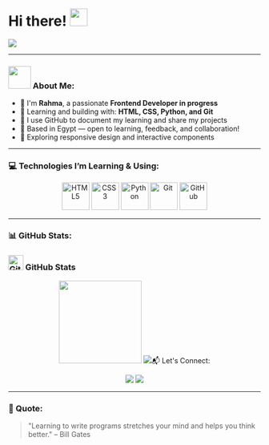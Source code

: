 # Hi there! <img src="https://github.com/TheDudeThatCode/TheDudeThatCode/blob/master/Assets/Hi.gif" width="35" />

![](https://media.giphy.com/media/qgQUggAC3Pfv687qPC/giphy.gif)

---

### <img src="https://github.com/TheDudeThatCode/TheDudeThatCode/blob/master/Assets/Developer.gif" width="45" /> About Me:
- 🌱 I'm **Rahma**, a passionate **Frontend Developer in progress**
- 🎯 Learning and building with: **HTML, CSS, Python, and Git**
- 📁 I use GitHub to document my learning and share my projects
- 📍 Based in Egypt — open to learning, feedback, and collaboration!
- 🎨 Exploring responsive design and interactive components

---

### 💻 Technologies I’m Learning & Using:

<p align="center">
  <img src="https://www.vectorlogo.zone/logos/w3_html5/w3_html5-icon.svg" alt="HTML5" width="55" height="55"/>
  <img src="https://www.vectorlogo.zone/logos/w3_css/w3_css-icon.svg" alt="CSS3" width="55" height="55"/>
  <img src="https://www.vectorlogo.zone/logos/python/python-icon.svg" alt="Python" width="55" height="55"/>
  <img src="https://www.vectorlogo.zone/logos/git-scm/git-scm-icon.svg" alt="Git" width="55" height="55"/>
  <img src="https://www.vectorlogo.zone/logos/github/github-icon.svg" alt="GitHub" width="55" height="55"/>
</p>

---

### 📊 GitHub Stats:
### <img src="https://cdn-icons-png.flaticon.com/512/25/25231.png" alt="GitHub" width="30" height="30"/> GitHub Stats

<p align="center">
  <img src="https://github-readme-stats.vercel.app/api?username=RahmaElsayad89&show_icons=true&theme=radical" height="165" />
  <img src="https://github-readme-streak-stats.herokuapp.com/?user=RahmaElsayad89 />
</p>




---

### 📬 Let's Connect:

<p align="center">
<a href="https://www.linkedin.com/in/rahmaelsayad0"><img src="https://img.shields.io/badge/LinkedIn-%230077B5.svg?&style=for-the-badge&logo=linkedin&logoColor=white" /></a>
<a href="mailto:rahmaelsaiad0@gmail.com"><img src="https://img.shields.io/badge/Gmail-%23D14836.svg?&style=for-the-badge&logo=gmail&logoColor=white" /></a>
</p>

---

### 💬 Quote:
> "Learning to write programs stretches your mind and helps you think better." – Bill Gates
